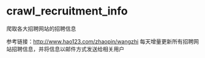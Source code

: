 # crawl_recruitment_info
爬取各大招聘网站的招聘信息

参考链接：http://www.hao123.com/zhaopin/wangzhi
每天增量更新所有招聘网站招聘信息，并将信息以邮件方式发送给相关用户
